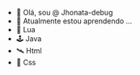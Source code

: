 - 👋 Olá, sou @ Jhonata-debug
- 🌱 Atualmente estou aprendendo ...
- 🌙 Lua
- 🕹 Java
- 🛰 Html
- 📱 Css

<!---
Jhonata-debug / Jhonata-debug é um repositório ✨ especial ✨ porque seu `README.md` (este arquivo) aparece em seu perfil GitHub.
Você pode clicar no link Visualizar para ver suas alterações.
--->
